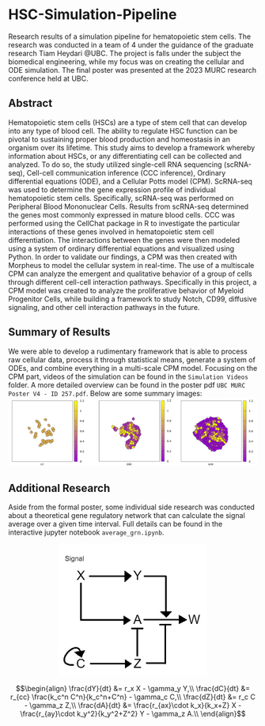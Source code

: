 # HSC-Simulation-Pipeline
Research results of a simulation pipeline for hematopoietic stem cells. The research was conducted in a team of 4 under the guidance of the graduate research Tiam Heydari @UBC. The project is falls under the subject the biomedical engineering, while my focus was on creating the cellular and ODE simulation. The final poster was presented at the 2023 MURC research conference held at UBC.

## Abstract
Hematopoietic stem cells (HSCs) are a type of stem cell that can develop into any type of blood
cell. The ability to regulate HSC function can be pivotal to sustaining proper blood production
and homeostasis in an organism over its lifetime. This study aims to develop a framework
whereby information about HSCs, or any differentiating cell can be collected and analyzed. To
do so, the study utilized single-cell RNA sequencing (scRNA-seq), Cell-cell communication
inference (CCC inference), Ordinary differential equations (ODE), and a Cellular Potts model
(CPM). ScRNA-seq was used to determine the gene expression profile of individual
hematopoietic stem cells. Specifically, scRNA-seq was performed on Peripheral Blood
Mononuclear Cells. Results from scRNA-seq determined the genes most commonly expressed in
mature blood cells. CCC was performed using the CellChat package in R to investigate the
particular interactions of these genes involved in hematopoietic stem cell differentiation. The
interactions between the genes were then modeled using a system of ordinary differential
equations and visualized using Python. In order to validate our findings, a CPM was then created
with Morpheus to model the cellular system in real-time. The use of a multiscale CPM can
analyze the emergent and qualitative behavior of a group of cells through different cell-cell
interaction pathways. Specifically in this project, a CPM model was created to analyze the
proliferative behavior of Myeloid Progenitor Cells, while building a framework to study Notch,
CD99, diffusive signaling, and other cell interaction pathways in the future.

## Summary of Results
We were able to develop a rudimentary framework that is able to process raw cellular data, process it through statistical means, generate a system of ODEs, and combine everything in a multi-scale CPM model. Focusing on the CPM part, videos of the simulation can be found in the `Simulation Videos` folder. A more detailed overview can be found in the poster pdf `UBC MURC Poster V4 - ID 257.pdf`. Below are some summary images:
![](Images/cpm.png)


## Additional Research
Aside from the formal poster, some individual side research was conducted about a theoretical gene regulatory network that can calculate the signal average over a given time interval. Full details can be found in the interactive jupyter notebook `average_grn.ipynb`.
<center>
<img src = "Images/grn.png" width = 300px> </img>
</center>

$$\begin{align}
\frac{dY}{dt} &= r_x X - \gamma_y Y,\\
\frac{dC}{dt} &= r_{cc} \frac{k_c^n C^n}{k_c^n+C^n} - \gamma_c C,\\
\frac{dZ}{dt} &= r_c C - \gamma_z Z,\\
\frac{dA}{dt} &= \frac{r_{ax}\cdot k_x}{k_x+Z} X - \frac{r_{ay}\cdot k_y^2}{k_y^2+Z^2} Y - \gamma_z A.\\
\end{align}$$
